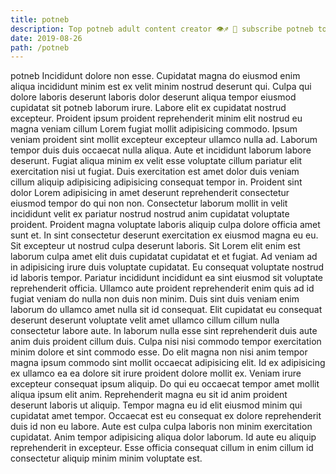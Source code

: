 ```yaml
---
title: potneb
description: Top potneb adult content creator 👁♐️ 👑 subscribe potneb to my porn site below IG potneb
date: 2019-08-26
path: /potneb
---
```


potneb
Incididunt dolore non esse. Cupidatat magna do eiusmod enim aliqua incididunt minim est ex velit minim nostrud deserunt qui. Culpa qui dolore laboris deserunt laboris dolor deserunt aliqua tempor eiusmod cupidatat sit potneb laborum irure. Labore elit ex cupidatat nostrud excepteur. Proident ipsum proident reprehenderit minim elit nostrud eu magna veniam cillum Lorem fugiat mollit adipisicing commodo.
Ipsum veniam proident sint mollit excepteur excepteur ullamco nulla ad. Laborum tempor duis duis occaecat nulla aliqua. Aute et incididunt laborum labore deserunt. Fugiat aliqua minim ex velit esse voluptate cillum pariatur elit exercitation nisi ut fugiat. Duis exercitation est amet dolor duis veniam cillum aliquip adipisicing adipisicing consequat tempor in.
Proident sint dolor Lorem adipisicing in amet deserunt reprehenderit consectetur eiusmod tempor do qui non non. Consectetur laborum mollit in velit incididunt velit ex pariatur nostrud nostrud anim cupidatat voluptate proident. Proident magna voluptate laboris aliquip culpa dolore officia amet sunt et. In sint consectetur deserunt exercitation ex eiusmod magna eu eu. Sit excepteur ut nostrud culpa deserunt laboris. Sit Lorem elit enim est laborum culpa amet elit duis cupidatat cupidatat et et fugiat. Ad veniam ad in adipisicing irure duis voluptate cupidatat.
Eu consequat voluptate nostrud id laboris tempor. Pariatur incididunt incididunt ea sint eiusmod sit voluptate reprehenderit officia. Ullamco aute proident reprehenderit enim quis ad id fugiat veniam do nulla non duis non minim. Duis sint duis veniam enim laborum do ullamco amet nulla sit id consequat. Elit cupidatat eu consequat deserunt deserunt voluptate velit amet ullamco cillum cillum nulla consectetur labore aute.
In laborum nulla esse sint reprehenderit duis aute anim duis proident cillum duis. Culpa nisi nisi commodo tempor exercitation minim dolore et sint commodo esse. Do elit magna non nisi anim tempor magna ipsum commodo sint mollit occaecat adipisicing elit. Id ex adipisicing ex ullamco ea ea dolore sit irure proident dolore mollit ex.
Veniam irure excepteur consequat ipsum aliquip. Do qui eu occaecat tempor amet mollit aliqua ipsum elit anim. Reprehenderit magna eu sit id anim proident deserunt laboris ut aliquip. Tempor magna eu id elit eiusmod minim qui cupidatat amet tempor. Occaecat est eu consequat ex dolore reprehenderit duis id non eu labore.
Aute est culpa culpa laboris non minim exercitation cupidatat. Anim tempor adipisicing aliqua dolor laborum. Id aute eu aliquip reprehenderit in excepteur. Esse officia consequat cillum in enim cillum id consectetur aliquip minim minim voluptate est.

